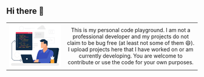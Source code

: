 ## Hi there 👋

<style>
td, th {
   border: none!important;
}
</style>

<table style="border: none; width: 100%;">
  <tr style="border: none;">
    <td style="border: none; width: 30%; vertical-align: middle;">
      <img src="assets/programmer.gif" alt="Programmer" width="200">
    </td>
    <td style="border: none; width: 70%; text-align: center; vertical-align: middle;">
      This is my personal code playground. I am not a professional developer and my projects do not claim to be bug free (at least not some of them 😄). I upload projects here that I have worked on or am currently developing. You are welcome to contribute or use the code for your own purposes.
    </td>
  </tr>
</table>